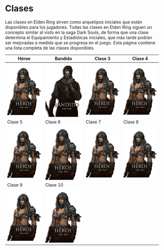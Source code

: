 # Clases

Las clases en Elden Ring sirven como arquetipos iniciales que están disponibles para los jugadores. Todas las clases en Elden Ring siguen un concepto similar al visto en la saga Dark Souls, de forma que una clase determina el Equipamiento y Estadísticas iniciales, que más tarde podrán ser mejoradas a medida que se progresa en el juego. Esta página contiene una lista completa de las clases disponibles.

| Héroe     | Bandido      | Clase 3      | Clase 4      |
|--------------|--------------|--------------|--------------|
| ![Heroe](assets/heroe.png) | ![Imagen 2](assets/bandido.webp) | ![Imagen 3](assets/heroe.png) | ![Imagen 4](assets/heroe.png) |
| Clase 5      | Clase 6      | Clase 7      | Clase 8      |
| ![Imagen 5](assets/heroe.png) | ![Imagen 6](assets/heroe.png) | ![Imagen 7](assets/heroe.png) | ![Imagen 8](assets/heroe.png) |
| Clase 9      | Clase 10     |              |              |
| ![Imagen 9](assets/heroe.png) | ![Imagen 10](assets/heroe.png) |              |              |
